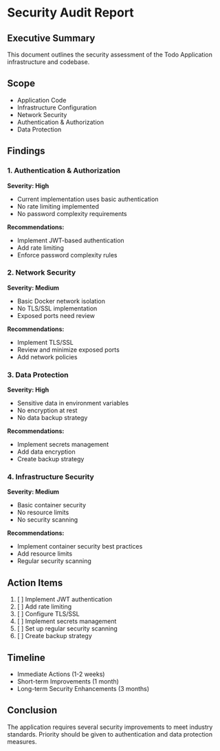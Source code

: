 # Security Audit Report

## Executive Summary
This document outlines the security assessment of the Todo Application infrastructure and codebase.

## Scope
- Application Code
- Infrastructure Configuration
- Network Security
- Authentication & Authorization
- Data Protection

## Findings

### 1. Authentication & Authorization
**Severity: High**
- Current implementation uses basic authentication
- No rate limiting implemented
- No password complexity requirements

**Recommendations:**
- Implement JWT-based authentication
- Add rate limiting
- Enforce password complexity rules

### 2. Network Security
**Severity: Medium**
- Basic Docker network isolation
- No TLS/SSL implementation
- Exposed ports need review

**Recommendations:**
- Implement TLS/SSL
- Review and minimize exposed ports
- Add network policies

### 3. Data Protection
**Severity: High**
- Sensitive data in environment variables
- No encryption at rest
- No data backup strategy

**Recommendations:**
- Implement secrets management
- Add data encryption
- Create backup strategy

### 4. Infrastructure Security
**Severity: Medium**
- Basic container security
- No resource limits
- No security scanning

**Recommendations:**
- Implement container security best practices
- Add resource limits
- Regular security scanning

## Action Items
1. [ ] Implement JWT authentication
2. [ ] Add rate limiting
3. [ ] Configure TLS/SSL
4. [ ] Implement secrets management
5. [ ] Set up regular security scanning
6. [ ] Create backup strategy

## Timeline
- Immediate Actions (1-2 weeks)
- Short-term Improvements (1 month)
- Long-term Security Enhancements (3 months)

## Conclusion
The application requires several security improvements to meet industry standards. Priority should be given to authentication and data protection measures. 